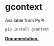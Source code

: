 # gcontext

Available from PyPI

```bash
pip install gcontext
```

**[Documentation.](http://abetkin.github.io/gcontext/)**
